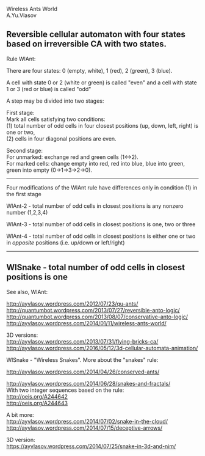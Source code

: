 Wireless Ants World  
A.Yu.Vlasov  

Reversible cellular automaton with four states based on irreversible CA with two states.
---------------------------------------------------------------------------------------
 
Rule WlAnt:

There are four states: 0 (empty, white), 1 (red), 2 (green), 3 (blue).

A cell with state 0 or 2 (white or green) is called "even"
and a cell with state 1 or 3 (red or blue) is called "odd"

A step may be divided into two stages:

First stage:  
Mark all cells satisfying two conditions:   
(1) total number of odd cells in four closest positions (up, down, left, right) is one or two,    
(2) cells in four diagonal positions are even.  

Second stage:  
For unmarked: exchange red and green cells (1<->2).  
For marked cells: change empty into red, red into blue, blue into green, 
green into empty (0->1->3->2->0).

---------------------------------------------------------------------------------------

Four modifications of the WlAnt rule have differences only in condition (1) in the first stage

WlAnt-2 - total number of odd cells in closest positions is any nonzero number (1,2,3,4)

WlAnt-3 - total number of odd cells in closest positions is one, two or three

WlAnt-4 - total number of odd cells in closest positions is either one 
          or two in _opposite_ positions (i.e. up/down or left/right)

---------------------------------------------------------------------------------------
WlSnake - total number of odd cells in closest positions is one
---------------------------------------------------------------------------------------


See also, WlAnt:

http://ayvlasov.wordpress.com/2012/07/23/qu-ants/  
http://quantumbot.wordpress.com/2013/07/27/reversible-anto-logic/  
http://quantumbot.wordpress.com/2013/08/07/conservative-anto-logic/  
http://ayvlasov.wordpress.com/2014/01/11/wireless-ants-world/  

3D versions:  
http://ayvlasov.wordpress.com/2013/07/31/flying-bricks-ca/  
http://ayvlasov.wordpress.com/2016/05/12/3d-cellular-automata-animation/  

WlSnake - "Wireless Snakes". More about the "snakes" rule:  

http://ayvlasov.wordpress.com/2014/04/26/conserved-ants/  

http://ayvlasov.wordpress.com/2014/06/28/snakes-and-fractals/  
With two integer sequences based on the rule:  
http://oeis.org/A244642  
http://oeis.org/A244643  

A bit more:  
http://ayvlasov.wordpress.com/2014/07/02/snake-in-the-cloud/  
http://ayvlasov.wordpress.com/2014/07/15/deceptive-arrows/  

3D version:  
https://ayvlasov.wordpress.com/2014/07/25/snake-in-3d-and-nim/  

